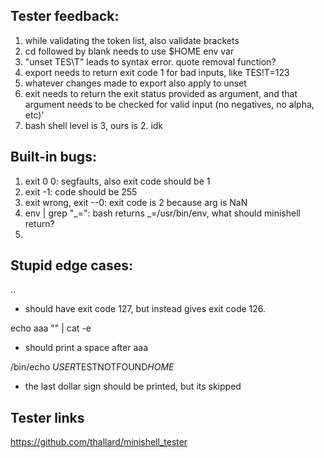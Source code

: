 ## Tester feedback:

1. while validating the token list, also validate brackets
4. cd followed by blank needs to use $HOME env var
5. "unset TES\T" leads to syntax error. quote removal function?
6. export needs to return exit code 1 for bad inputs, like TES!T=123
7. whatever changes made to export also apply to unset
8. exit needs to return the exit status provided as argument, and that argument needs to be checked for valid input (no negatives, no alpha, etc)'
9. bash shell level is 3, ours is 2. idk


## Built-in bugs:
1. exit 0 0: segfaults, also exit code should be 1
2. exit -1: code should be 255
3. exit wrong, exit --0: exit code is 2 because arg is NaN
4. env | grep "_=": bash returns _=/usr/bin/env, what should minishell return?
5. 

## Stupid edge cases:
..
- should have exit code 127, but instead gives exit code 126.

echo aaa "" | cat -e
- should print a space after aaa

/bin/echo $USER$TESTNOTFOUND$HOME$
- the last dollar sign should be printed, but its skipped


## Tester links

https://github.com/thallard/minishell_tester